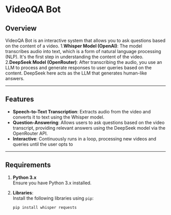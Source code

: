 # **VideoQA Bot**

## Overview
VideoQA Bot is an interactive system that allows you to ask questions based on the content of a video.
1.**Whisper Model (OpenAI)**: The model transcribes audio into text, which is a form of natural language processing (NLP). It's the first step in understanding the content of the video.
2.**DeepSeek Model (OpenRouter)**: After transcribing the audio, you use an LLM to process and generate responses to user queries based on the content. DeepSeek here acts as the LLM that generates human-like answers.

---

## Features
- **Speech-to-Text Transcription**: Extracts audio from the video and converts it to text using the Whisper model.
- **Question-Answering**: Allows users to ask questions based on the video transcript, providing relevant answers using the DeepSeek model via the OpenRouter API.
- **Interactive**: Continuously runs in a loop, processing new videos and queries until the user opts to 
---

## Requirements
1. **Python 3.x**  
   Ensure you have Python 3.x installed.
   
2. **Libraries**:  
   Install the following libraries using `pip`:
   ```bash
   pip install whisper requests
